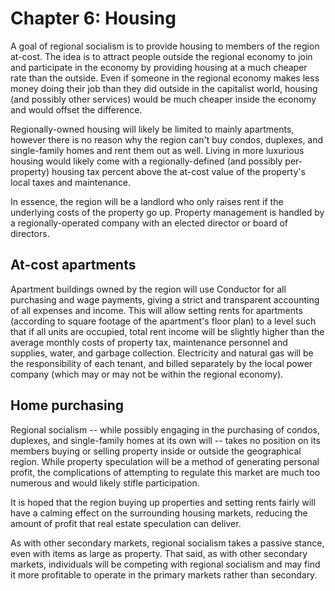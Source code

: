 # Chapter 6: Housing

A goal of regional socialism is to provide housing to members of the region at-cost. The idea is to attract people outside the regional economy to join and participate in the economy by providing housing at a much cheaper rate than the outside. Even if someone in the regional economy makes less money doing their job than they did outside in the capitalist world, housing (and possibly other services) would be much cheaper inside the economy and would offset the difference.

Regionally-owned housing will likely be limited to mainly apartments, however there is no reason why the region can't buy condos, duplexes, and single-family homes and rent them out as well. Living in more luxurious housing would likely come with a regionally-defined (and possibly per-property) housing tax percent above the at-cost value of the property's local taxes and maintenance.

In essence, the region will be a landlord who only raises rent if the underlying costs of the property go up. Property management is handled by a regionally-operated company with an elected director or board of directors.

## At-cost apartments

Apartment buildings owned by the region will use Conductor for all purchasing and wage payments, giving a strict and transparent accounting of all expenses and income. This will allow setting rents for apartments (according to square footage of the apartment's floor plan) to a level such that if all units are occupied, total rent income will be slightly higher than the average monthly costs of property tax, maintenance personnel and supplies, water, and garbage collection. Electricity and natural gas will be the responsibility of each tenant, and billed separately by the local power company (which may or may not be within the regional economy).

## Home purchasing

Regional socialism -- while possibly engaging in the purchasing of condos, duplexes, and single-family homes at its own will -- takes no position on its members buying or selling property inside or outside the geographical region. While property speculation will be a method of generating personal profit, the complications of attempting to regulate this market are much too numerous and would likely stifle participation.

It is hoped that the region buying up properties and setting rents fairly will have a calming effect on the surrounding housing markets, reducing the amount of profit that real estate speculation can deliver.

As with other secondary markets, regional socialism takes a passive stance, even with items as large as property. That said, as with other secondary markets, individuals will be competing with regional socialism and may find it more profitable to operate in the primary markets rather than secondary.

